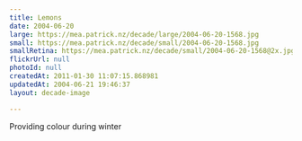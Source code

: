 ```yaml
---
title: Lemons
date: 2004-06-20
large: https://mea.patrick.nz/decade/large/2004-06-20-1568.jpg
small: https://mea.patrick.nz/decade/small/2004-06-20-1568.jpg
smallRetina: https://mea.patrick.nz/decade/small/2004-06-20-1568@2x.jpg
flickrUrl: null
photoId: null
createdAt: 2011-01-30 11:07:15.868981
updatedAt: 2004-06-21 19:46:37
layout: decade-image

---
```

Providing colour during winter
